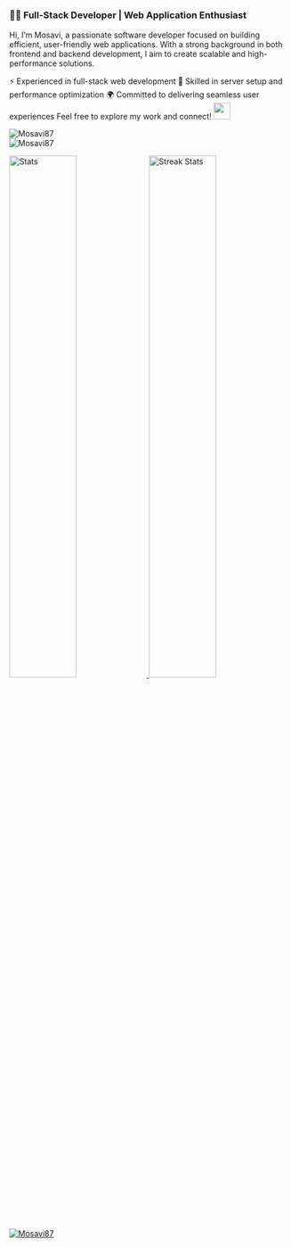 <h1 align="center">
  <h3>👨‍💻 Full-Stack Developer | Web Application Enthusiast</h3>
  Hi, I’m Mosavi, a passionate software developer focused on building efficient, user-friendly web applications. With a strong background in both frontend and backend development, I aim to create scalable and high-performance solutions.

⚡ Experienced in full-stack web development
🔧 Skilled in server setup and performance optimization
🌍 Committed to delivering seamless user experiences
Feel free to explore my work and connect!
  <img src="https://media.giphy.com/media/hvRJCLFzcasrR4ia7z/giphy.gif" width="30" height="30" />
</h1>
<p> 
  <img src="https://komarev.com/ghpvc/?username=Mosavi87&label=Profile%20views&color=0e75b6&style=flat" alt="Mosavi87" /> 
  <br/>
  <img src="https://user-badge.committers.top/afghanistan_private/Mosavi87.svg" alt="Mosavi87" /> 
</p>

<!--<img alt="Mosavi87" height="300" src="https://github.com/Mosavi87/Mosavi87/assets/39488910/2dfe081e-5afd-49e6-bff0-af7f0a7f633c">
<br/> --!>
<!--
- 🔭 I’m currently working on Smart friqi company
-->

<a href="https://github-readme-stats.vercel.app">
    <img width="49%" alt="Stats" src="https://github-readme-stats.vercel.app/api?&count_private=true&include_all_commits=true&username=Mosavi87&theme=onedark&custom_title=GitHub+Stats&hide_border=true"/>
    </a>
<a href="https://github-readme-streak-stats.herokuapp.com">
    <img width="49%" alt="Streak Stats" src="https://github-readme-streak-stats.herokuapp.com/?user=Mosavi87&theme=onedark&hide_border=true"/>
  </a>
<p align="left"> 
  <a href="https://github.com/ryo-ma/github-profile-trophy">
    <img src="https://github-profile-trophy.vercel.app/?username=Mosavi87" alt="Mosavi87" />
  </a> 
</p>
 
<!-- 
- ⚡ 𝙵𝚞𝚗 𝚏𝚊𝚌𝚝 : **𝙱𝚎𝚜𝚝 𝙿𝚊𝚛𝚝 𝙾𝚏 𝚃𝚑𝚎 𝙹𝚘𝚞𝚛𝚗𝚎𝚢 𝙸𝚜 : _𝙸𝚝 𝙴𝚗𝚍𝚜._** -->
